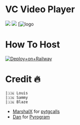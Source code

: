 # VC Video Player

<a href="https://t.me/https://t.me/NUCLEARUSERBOT"><img src="https://img.shields.io/badge/Join-Telegram%20Channel-red.svg?logo=Telegram"></a>
<a href="t.me/THE_HWAELI_xD"><img src="https://img.shields.io/badge/Join-Telegram%20Group-blue.svg?logo=telegram"></a>
[![logo](https://telegra.ph/file/824cba85b5b820fcd7dcd.jpg)
# How To Host 
[![Deploy+on+Railway](https://railway.app/button.svg)](https://railway.app/new/template?template=https://github.com/Sammy-XD/VcVideoPlayer&envs=API_ID,API_HASH,BOT_TOKEN,SESSION_NAME)


# Credit 🔥 
```
|🇮🇳 Louis 
|🇮🇳 Sammy
|🇮🇳 Blaze
```
- [MarshalX](https://github.com/MarshalX) for [pytgcalls](https://github.com/MarshalX/tgcalls)
- [Dan](https://github.com/delivrance) for [Pyrogram](https://github.com/pyrogram/pyrogram)


